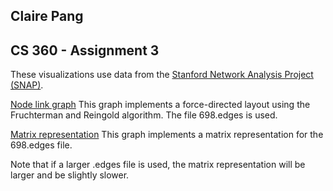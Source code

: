 ## Claire Pang

## CS 360 - Assignment 3

These visualizations use data from the [Stanford Network Analysis Project (SNAP)](https://snap.stanford.edu/data/egonets-Facebook.html).

[Node link graph](https://bl.ocks.org/cpang4/5b2c36b4ff8e9b6d63163c72125b64c8)
This graph implements a force-directed layout using the Fruchterman and Reingold algorithm. The file 698.edges is used.

[Matrix representation](https://bl.ocks.org/cpang4/d561b6985e8f415fea743f843451884b)
This graph implements a matrix representation for the 698.edges file.

Note that if a larger .edges file is used, the matrix representation will be larger and be slightly slower.
